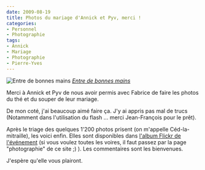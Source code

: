 ```yaml
---
date: 2009-08-19
title: Photos du mariage d'Annick et Pyv, merci !
categories:
- Personnel
- Photographie
tags:
- Annick
- Mariage
- Photographie
- Pierre-Yves
---
```

<img src="https://farm3.static.flickr.com/2606/3833459479_841d62fcd1.jpg" alt="Entre de bonnes mains" />
<em><a title="photo sharing" href="https://www.flickr.com/photos/alienlebarge/3833459479/">Entre de bonnes mains</a></em>

Merci à Annick et Pyv de nous avoir permis avec Fabrice de faire les photos du thé et du souper de leur mariage.

De mon coté, j'ai beaucoup aimé faire ça. J'y ai appris pas mal de trucs (Notamment dans l'utilisation du flash ... merci Jean-François pour le prêt).

Après le triage des quelques 1'200 photos prisent (on m'appelle Céd-la-mitraille), les voici enfin. Elles sont disponibles dans <a title="Les photos du mariage d'Annick et Pierre-Yves" href="https://www.flickr.com/photos/alienlebarge/sets/72157622076060218/">l'album Flickr de l'événement</a> (si vous voulez toutes les voires, il faut passez par la page "photographie" de ce site ;) ). Les commentaires sont les bienvenues.

J'espère qu'elle vous plairont.
